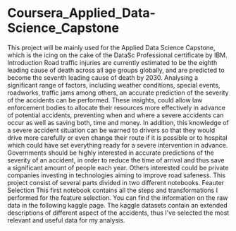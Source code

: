 # Coursera_Applied_Data-Science_Capstone
This project will be mainly used for the Applied Data Science Capstone, which is the icing on the cake of the DataSc Professional certificate by IBM.  Introduction Road traffic injuries are currently estimated to be the eighth leading cause of death across all age groups globally, and are predicted to become the seventh leading cause of death by 2030.  Analysing a significant range of factors, including weather conditions, special events, roadworks, traffic jams among others, an accurate prediction of the severity of the accidents can be performed.  These insights, could allow law enforcement bodies to allocate their resources more effectively in advance of potential accidents, preventing when and where a severe accidents can occur as well as saving both, time and money. In addition, this knowledge of a severe accident situation can be warned to drivers so that they would drive more carefully or even change their route if it is possible or to hospital which could have set everything ready for a severe intervention in advance.  Governments should be highly interested in accurate predictions of the severity of an accident, in order to reduce the time of arrival and thus save a significant amount of people each year. Others interested could be private companies investing in technologies aiming to improve road safeness.  This project consist of several parts divided in two different notebooks.  Feauter Selection This first notebook contains all the steps and transformations I performed for the feature selection. You can find the information on the raw data in the following kaggle page. The kaggle datasets contain an extended descriptions of different aspect of the accidents, thus I've selected the most relevant and useful data for my analysis.
